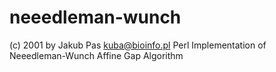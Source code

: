 neeedleman-wunch
================

(c) 2001 by Jakub Pas <kuba@bioinfo.pl>
Perl Implementation of Neeedleman-Wunch Affine Gap Algorithm
